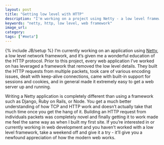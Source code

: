 ```yaml
---
layout: post
title: "Getting low level with HTTP"
description: "I'm working on a project using Netty - a low level framework that forces you to create your own HTTP requests from packets. A wonderful learning experience."
keywords: "netty, http, low level, web framework"
image_url:
category:
tags: ["#meta"]
---
```

{% include JB/setup %}
I’m currently working on an application using <a href="http://netty.io/" target="_blank">Netty</a>, a low level network framework, and it’s given me a wonderful education of the HTTP protocol. Prior to this project, every web application I’ve worked on has leveraged a framework that removed the low level details. They built the HTTP requests from multiple packets, took care of various encoding issues, dealt with keep-alive connections, came with built-in support for sessions and cookies, and in general made it extremely easy to get a web server up and running.

Writing a Netty application is completely different than using a framework such as Django, Ruby on Rails, or Node. You get a much better understanding of how TCP and HTTP work and doesn’t actually take that much time once you get the hang of it. Building an HTTP request from individuals packets was completely novel and finally getting it to work made me feel the same way as when I built my first site. If you’re interested in or currently working in web development and you haven’t worked with a low level framework, take a weekend off and give it a try - it’ll give you a newfound appreciation of how the modern web works.
